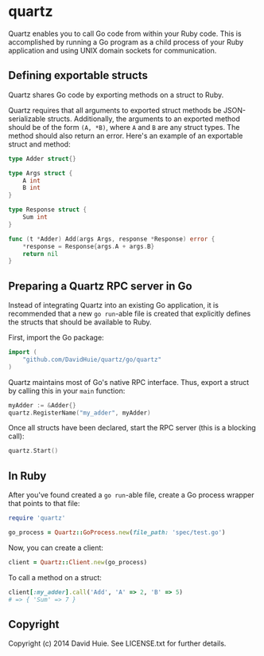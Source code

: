 # quartz

Quartz enables you to call Go code from within your
Ruby code. This is accomplished by running a Go program
as a child process of your Ruby application and using UNIX domain sockets
for communication.

## Defining exportable structs

Quartz shares Go code by exporting methods on a struct to Ruby.

Quartz requires that all arguments to exported struct methods be JSON-serializable
structs. Additionally, the arguments to an exported method should be of the form
`(A, *B)`, where `A` and `B` are any struct types. The method should also return an error.
Here's an example of an exportable struct and method:

```go
type Adder struct{}

type Args struct {
	A int
	B int
}

type Response struct {
	Sum int
}

func (t *Adder) Add(args Args, response *Response) error {
	*response = Response{args.A + args.B}
	return nil
}
```

## Preparing a Quartz RPC server in Go

Instead of integrating Quartz into an existing Go application,
it is recommended that a new `go run`-able file is created
that explicitly defines the structs that should be available
to Ruby.

First, import the Go package:

```go
import (
	"github.com/DavidHuie/quartz/go/quartz"
)
```

Quartz maintains most of Go's native RPC interface. Thus, export a struct
by calling this in your `main` function:

```go
myAdder := &Adder{}
quartz.RegisterName("my_adder", myAdder)
```

Once all structs have been declared, start the RPC server (this is a blocking call):

```go
quartz.Start()
```

## In Ruby

After you've found created a `go run`-able file, create a Go process wrapper that
points to that file:

```ruby
require 'quartz'

go_process = Quartz::GoProcess.new(file_path: 'spec/test.go')
```

Now, you can create a client:

```ruby
client = Quartz::Client.new(go_process)
```

To call a method on a struct:

```ruby
client[:my_adder].call('Add', 'A' => 2, 'B' => 5)
# => { 'Sum' => 7 }
```

## Copyright

Copyright (c) 2014 David Huie. See LICENSE.txt for further details.
